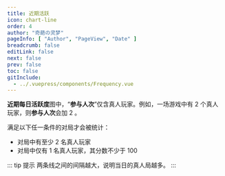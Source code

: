 ```yaml
---
title: 近期活跃
icon: chart-line
order: 4
author: "奇葩の灵梦"
pageInfo: [ "Author", "PageView", "Date" ]
breadcrumb: false
editLink: false
next: false
prev: false
toc: false
gitInclude:
  - ../.vuepress/components/Frequency.vue
---
```


<Frequency></Frequency>

**近期每日活跃度**图中，“**参与人次**”仅含真人玩家。例如，一场游戏中有 2 个真人玩家，则**参与人次**会加 2 。

满足以下任一条件的对局才会被统计：
- 对局中有至少 2 名真人玩家
- 对局中仅有 1 名真人玩家，其分数不少于 100

::: tip 提示
两条线之间的间隔越大，说明当日的真人局越多。
:::

<script setup>
import Frequency from "@Frequency";
</script>